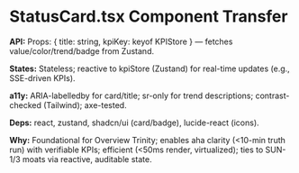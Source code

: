# StatusCard.tsx Component Transfer

**API:** Props: { title: string, kpiKey: keyof KPIStore } — fetches value/color/trend/badge from Zustand.

**States:** Stateless; reactive to kpiStore (Zustand) for real-time updates (e.g., SSE-driven KPIs).

**a11y:** ARIA-labelledby for card/title; sr-only for trend descriptions; contrast-checked (Tailwind); axe-tested.

**Deps:** react, zustand, shadcn/ui (card/badge), lucide-react (icons).

**Why:** Foundational for Overview Trinity; enables aha clarity (<10-min truth run) with verifiable KPIs; efficient (<50ms render, virtualized); ties to SUN-1/3 moats via reactive, auditable state.
